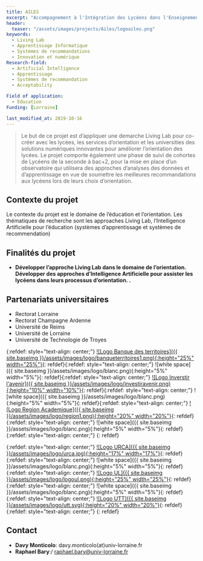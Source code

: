 ```yaml
---
title: AILES
excerpt: "Accompagnement à l'Intégration des Lycéens dans l'Enseignement Supérieur"
header:
  teaser: "/assets/images/projects/Ailes/logoailes.png"  
keywords:
  - Living Lab
  - Apprentissage Informatique
  - Systèmes de recommandations
  - Innovation et numérique
Research-field:
  - Artificial Intelligence
  - Apprentissage
  - Systèmes de recommandation
  - Acceptability

Field of application:
  - Education     
Funding: [Lorraine] 

last_modified_at: 2019-10-16  
---
```


> Le but de ce projet est d’appliquer une demarche Living Lab pour co-créer avec les lycées, les services d’orientation et les universities des solutions numériques innovantes pour améliorer l’orientation des lycées. Le projet comporte également une phase de suivi de cohortes de Lycéens de la seconde à bac+2, pour la mise en place d’un observatoire qui utilisera des approches d’analyses des données et d’apprentissage en vue de soumettre les meilleures recommandations aux lycéens lors de leurs choix d’orientation.



## Contexte du projet
Le contexte du projet est le domaine de l’éducation et l’orientation. Les thématiques de recherche sont les approaches Living Lab, l’Intelligence Artificielle pour l’éducation (systèmes d’apprentissage et systèmes de recommendation)

## Finalités du projet 

- **Développer l’approche Living Lab dans le domaine de l’orientation. Développer des approches  d’Intelligence Artificielle pour assister les lycéens dans leurs processus d’orientation. .**


## Partenariats universitaires

- Rectorat Lorraine
- Rectorat Champagne Ardenne
- Université de Reims
- Université de Lorraine
- Université de Technologie de Troyes


{:refdef: style="text-align: center;"}
<a href="http://banquedesterritoires.fr">![Logo Banque des territoires]({{ site.baseimg }}/assets/images/logo/banqueterritoires1.png){:height="25%" width="25%"}</a>{: refdef}{:refdef: style="text-align: center;"}
![white space]({{ site.baseimg }}/assets/images/logo/blanc.png){:height="5%" width="5%"}{: refdef}{:refdef: style="text-align: center;"}
<a href="https://www.gouvernement.fr/un-programme-pour-investir-l-avenir">![Logo Inverstir l'avenir]({{ site.baseimg }}/assets/images/logo/investiravenir.png){:height="10%" width="10%"}</a>{: refdef}{:refdef: style="text-align: center;"}
![white space]({{ site.baseimg }}/assets/images/logo/blanc.png){:height="5%" width="5%"}{: refdef}{:refdef: style="text-align: center;"}
<a href="http://www.ac-reims.fr/cid105679/region-academique-grand-est.html">![Logo Region Academique]({{ site.baseimg }}/assets/images/logo/region1.png){:height="20%" width="20%"}</a>{: refdef}{:refdef: style="text-align: center;"}
![white space]({{ site.baseimg }}/assets/images/logo/blanc.png){:height="5%" width="5%"}{: refdef}{:refdef: style="text-align: center;"}
{: refdef}  


{:refdef: style="text-align: center;"}
<a href="https://www.univ-reims.fr">![Logo URCA]({{ site.baseimg }}/assets/images/logo/urca.jpg){:height="17%" width="17%"}</a>{: refdef}{:refdef: style="text-align: center;"}
![white space]({{ site.baseimg }}/assets/images/logo/blanc.png){:height="5%" width="5%"}{: refdef}{:refdef: style="text-align: center;"}
<a href="http://www.univ-lorraine.fr">![Logo UL]({{ site.baseimg }}/assets/images/logo/logoul.png){:height="25%" width="25%"}</a>{: refdef}{:refdef: style="text-align: center;"}
![white space]({{ site.baseimg }}/assets/images/logo/blanc.png){:height="5%" width="5%"}{: refdef}{:refdef: style="text-align: center;"}
<a href="https://www.utt.fr">![Logo UTT]({{ site.baseimg }}/assets/images/logo/utt.svg){:height="20%" width="20%"}</a>{: refdef}{:refdef: style="text-align: center;"}
{: refdef} 




## Contact

* **Davy Monticolo**: davy.monticolo(at)univ-lorraine.fr
*  **Raphael Bary**:/ raphael.bary@univ-lorraine.fr
